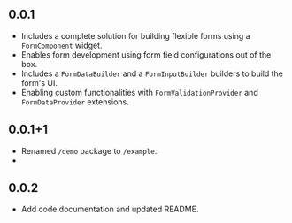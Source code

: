 ## 0.0.1

* Includes a complete solution for building flexible forms using a `FormComponent` widget.
* Enables form development using form field configurations out of the box.
* Includes a `FormDataBuilder` and a `FormInputBuilder` builders to build the form's UI.
* Enabling custom functionalities with `FormValidationProvider` and `FormDataProvider` extensions.

## 0.0.1+1
* Renamed `/demo` package to `/example`.
* 
## 0.0.2
* Add code documentation and updated README.
